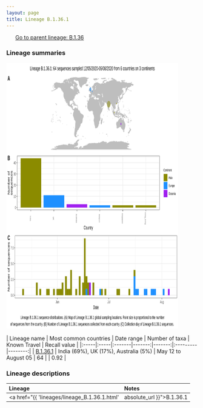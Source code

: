 ```yaml
---
layout: page
title: Lineage B.1.36.1
---
```




<p>
<ul class="actions small">
	 <a href="{{ 'lineages/lineage_B.1.36.html' | absolute_url }}" class="button special fit">Go to parent lineage: B.1.36</a>
</ul>
</p>
<h3> Lineage summaries</h3>

<img src="../assets/images/B.1.36.1.svg" alt="B.1.36.1 lineage summary figure" width="90%" height="700px" />


| Lineage name | Most common countries | Date range | Number of taxa | Known Travel | Recall value |
|:-----|:-----|:-------|-------:|-------:|:---------|--------:|
| <a href="{{ 'lineages/lineage_B.1.36.1.html' | absolute_url }}">B.1.36.1</a> | India (69%), UK (17%), Australia (5%) | May 12 to August 05 | 64 |  | 0.92 |

<h3>Lineage descriptions</h3>

| Lineage | Notes |
|:-----|:-----|
| <a href="{{ 'lineages/lineage_B.1.36.1.html' | absolute_url }}">B.1.36.1</a> | Indian lineage |

